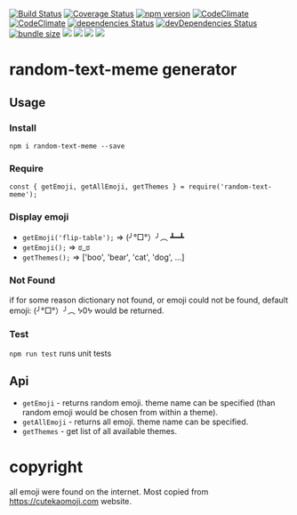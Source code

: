 [![Build Status](https://travis-ci.org/xcomanche/random-text-meme.svg?branch=master)](https://travis-ci.org/xcomanche/random-text-meme)
[![Coverage Status](https://coveralls.io/repos/github/xcomanche/random-text-meme/badge.svg?branch=master)](https://coveralls.io/github/xcomanche/random-text-meme?branch=master)
[![npm version](http://img.shields.io/npm/v/random-text-meme.svg?style=flat)](https://www.npmjs.com/package/random-text-meme "View this project on npm")
[![CodeClimate](https://img.shields.io/codeclimate/coverage-letter/github/xcomanche/random-text-meme.svg)](https://codeclimate.com/github/xcomanche/random-text-meme
"CodeClimate")
[![CodeClimate](https://img.shields.io/codeclimate/maintainability-percentage/github/xcomanche/random-text-meme.svg)](https://codeclimate.com/github/xcomanche/random-text-meme)
[![dependencies Status](https://david-dm.org/xcomanche/random-text-meme/status.svg)](https://david-dm.org/xcomanche/random-text-meme)
[![devDependencies Status](https://david-dm.org/xcomanche/random-text-meme/dev-status.svg)](https://david-dm.org/xcomanche/random-text-meme?type=dev)
[![bundle size](https://img.shields.io/bundlephobia/min/random-text-meme.svg)](https://bundlephobia.com/result?p=random-text-meme)
![](https://img.shields.io/npm/dt/random-text-meme.svg)
![](https://img.shields.io/github/issues/xcomanche/random-text-meme.svg)
![](https://img.shields.io/npm/l/random-text-meme.svg)
![](https://img.shields.io/github/last-commit/xcomanche/random-text-meme.svg)



# random-text-meme generator
## Usage
### Install
``npm i random-text-meme --save``
### Require
``const { getEmoji, getAllEmoji, getThemes } = require('random-text-meme');``
### Display emoji
* ``getEmoji('flip-table');`` => (╯°□°）╯︵ ┻━┻
* ``getEmoji();`` => ಠ_ಠ
* ``getThemes();`` => ['boo', 'bear', 'cat', 'dog', ...]
### Not Found
if for some reason dictionary not found, or emoji could not be found, default emoji: (╯°□°）╯︵ ᔭ0ᔭ would be returned.
### Test
``npm run test`` runs unit tests

## Api
* ``getEmoji`` - returns random emoji. theme name can be specified (than random emoji would be chosen from within a theme).
* ``getAllEmoji`` - returns all emoji.  theme name can be specified.
* ``getThemes`` - get list of all available themes.

# copyright
all emoji were found on the internet. Most copied from https://cutekaomoji.com website.
